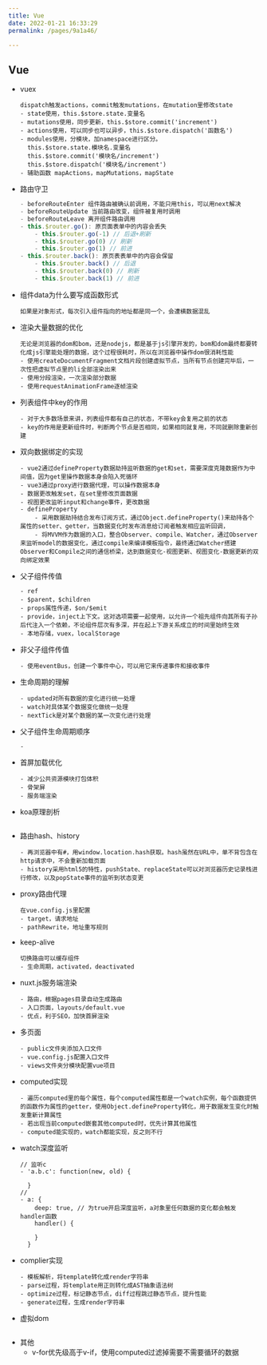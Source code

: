 ```yaml
---
title: Vue
date: 2022-01-21 16:33:29
permalink: /pages/9a1a46/

---
```


## Vue
- vuex
    ```
    dispatch触发actions，commit触发mutations，在mutation里修改state
    - state使用，this.$store.state.变量名
    - mutations使用，同步更新，this.$store.commit('increment')
    - actions使用，可以同步也可以异步，this.$store.dispatch('函数名')
    - modules使用，分模块，加namespace进行区分。
      this.$store.state.模块名.变量名
      this.$store.commit('模块名/increment')
      this.$store.dispatch('模块名/increment')
    - 辅助函数 mapActions，mapMutations，mapState
    ```
- 路由守卫
    ```js
    - beforeRouteEnter 组件路由被确认前调用，不能只用this，可以用next解决
    - beforeRouteUpdate 当前路由改变，组件被复用时调用
    - beforeRouteLeave 离开组件路由调用
    - this.$router.go(): 原页面表单中的内容会丢失
        - this.$router.go(-1) // 后退+刷新
        - this.$router.go(0) // 刷新
        - this.$router.go(1) // 前进
    - this.$router.back(): 原页表表单中的内容会保留
        - this.$router.back() // 后退
        - this.$router.back(0) // 刷新
        - this.$router.back(1) // 前进
    ```
- 组件data为什么要写成函数形式
    ```
    如果是对象形式，每次引入组件指向的地址都是同一个，会遭横数据混乱
    ```
- 渲染大量数据的优化
    ```
    无论是浏览器的dom和bom，还是nodejs，都是基于js引擎开发的，bom和dom最终都要转化成js引擎能处理的数据，这个过程很耗时，所以在浏览器中操作dom很消耗性能
    - 使用createDocumentFragment文档片段创建虚拟节点，当所有节点创建完毕后，一次性把虚拟节点里的li全部渲染出来
    - 使用分段渲染，一次渲染部分数据
    - 使用requestAnimationFrame逐帧渲染
    ```
- 列表组件中key的作用
    ```
    - 对于大多数场景来讲，列表组件都有自己的状态，不带key会复用之前的状态
    - key的作用是更新组件时，判断两个节点是否相同，如果相同就复用，不同就删除重新创建
    ```
- 双向数据绑定的实现
    ```
    - vue2通过defineProperty数据劫持监听数据的get和set，需要深度克隆数据作为中间值，因为get里操作数据本身会陷入死循环
    - vue3通过proxy进行数据代理，可以操作数据本身
    - 数据更改触发set，在set里修改页面数据
    - 视图更改监听input和change事件，更改数据
    - defineProperty
        - 采用数据劫持结合发布订阅方式，通过Object.defineProperty()来劫持各个属性的setter、getter，当数据变化时发布消息给订阅者触发相应监听回调，
        - 将MVVM作为数据的入口，整合Observer、compile、Watcher，通过Observer来监听model的数据变化，通过compile来编译模板指令，最终通过Watcher搭建Observer和Compile之间的通信桥梁，达到数据变化-视图更新、视图变化-数据更新的双向绑定效果
    ```
- 父子组件传值
    ```
    - ref
    - $parent，$children
    - props属性传递，$on/$emit
    - provide，inject上下文。这对选项需要一起使用，以允许一个祖先组件向其所有子孙后代注入一个依赖，不论组件层次有多深，并在起上下游关系成立的时间里始终生效
    - 本地存储，vuex，localStorage
    ```
- 非父子组件传值
    ```
    - 使用eventBus，创建一个事件中心，可以用它来传递事件和接收事件
    ```
- 生命周期的理解
    ```
    - updated对所有数据的变化进行统一处理
    - watch对具体某个数据变化做统一处理
    - nextTick是对某个数据的某一次变化进行处理
    ```
- 父子组件生命周期顺序
    ```
    - 
    ```
- 首屏加载优化
    ```
    - 减少公共资源模块打包体积
    - 骨架屏
    - 服务端渲染
    ```
- koa原理剖析
    ```
    ```
- 路由hash、history
    ```
    - 再浏览器中有#，用window.location.hash获取。hash虽然在URL中，单不背包含在http请求中，不会重新加载页面
    - history采用html5的特性，pushState、replaceState可以对浏览器历史记录栈进行修改，以及popState事件的监听到状态变更
    ```
- proxy路由代理
    ```
    在vue.config.js里配置
    - target，请求地址
    - pathRewrite，地址重写规则
    ```
- keep-alive
    ```
    切换路由可以缓存组件
    - 生命周期，activated，deactivated
    ```
- nuxt.js服务端渲染
    ```
    - 路由，根据pages目录自动生成路由
    - 入口页面，layouts/default.vue
    - 优点，利于SEO，加快首屏渲染
    ```
- 多页面
    ```
    - public文件夹添加入口文件
    - vue.config.js配置入口文件
    - views文件夹分模块配置vue项目
    ```
- computed实现
    ```
    - 遍历computed里的每个属性，每个computed属性都是一个watch实例，每个函数提供的函数作为属性的getter，使用Object.defineProperty转化，用于数据发生变化时触发重新计算属性
    - 若出现当前computed嵌套其他computed时，优先计算其他属性
    - computed能实现的，watch都能实现，反之则不行
    ```
- watch深度监听
    ```
    // 监听c
    - 'a.b.c': function(new, old) {
        
      }
    // 
    - a: {
        deep: true, // 为true开启深度监听，a对象里任何数据的变化都会触发handler函数
        handler() {
            
        }
      }
    ```
- complier实现
    ```
    - 模板解析，将template转化成render字符串
    - parse过程，将template用正则转化成AST抽象语法树
    - optimize过程，标记静态节点，diff过程跳过静态节点，提升性能
    - generate过程，生成render字符串
    ```
- 虚拟dom
    ```
    ```
- 其他
    - v-for优先级高于v-if，使用computed过滤掉需要不需要循环的数据